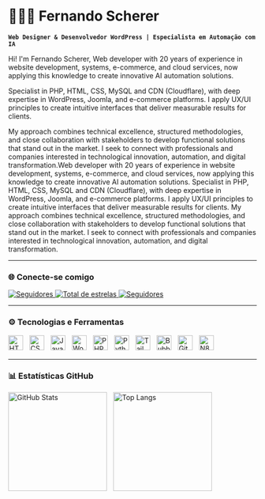 # 👨🏻‍💻 Fernando Scherer

**`Web Designer & Desenvolvedor WordPress | Especialista em Automação com IA`**

Hi! I'm Fernando Scherer, Web developer with 20 years of experience in website development, systems, e-commerce, and cloud services, now applying this knowledge to create innovative AI automation solutions. 

Specialist in PHP, HTML, CSS, MySQL and CDN (Cloudflare), with deep expertise in WordPress, Joomla, and e-commerce platforms. I apply UX/UI principles to create intuitive interfaces that deliver measurable results for clients.

My approach combines technical excellence, structured methodologies, and close collaboration with stakeholders to develop functional solutions that stand out in the market. I seek to connect with professionals and companies interested in technological innovation, automation, and digital transformation.Web developer with 20 years of experience in website development, systems, e-commerce, and cloud services, now applying this knowledge to create innovative AI automation solutions. Specialist in PHP, HTML, CSS, MySQL and CDN (Cloudflare), with deep expertise in WordPress, Joomla, and e-commerce platforms. I apply UX/UI principles to create intuitive interfaces that deliver measurable results for clients. My approach combines technical excellence, structured methodologies, and close collaboration with stakeholders to develop functional solutions that stand out in the market. I seek to connect with professionals and companies interested in technological innovation, automation, and digital transformation.


---

### 🌐 Conecte-se comigo

<p align="left">
<a href="https://www.linkedin.com/in/fernando-scherer-cv/">
   <img 
       alt="Seguidores" 
       title="Me siga no Linkedin" 
       src="https://custom-icon-badges.demolab.com/badge/LinkedIn-0A66C2?logo=linkedin-white&logoColor=fff"
   />
<a href="https://github.com/fernandoscherer?tab=repositories&sort=stargazers">
   <img 
       alt="Total de estrelas" 
       title="Total de estrelas GitHub" 
       src="https://custom-icon-badges.demolab.com/github/stars/fernandoscherer?color=55960c&style=for-the-badge&labelColor=488207&logo=star&label=Estrelas"
   />
</a>
<a href="https://github.com/fernandoscherer?tab=followers">
   <img 
       alt="Seguidores" 
       title="Me siga no GitHub" 
       src="https://custom-icon-badges.demolab.com/github/followers/fernandoscherer?color=236ad3&labelColor=1155ba&style=for-the-badge&logo=github&label=Seguidores&logoColor=white"
   />
</a>
</p>

---

### ⚙️ Tecnologias e Ferramentas

<img align="left" alt="HTML" title="HTML" width="30px" style="padding-right:10px;" src="https://cdn.jsdelivr.net/gh/devicons/devicon@latest/icons/html5/html5-original.svg"/>
<img align="left" alt="CSS" title="CSS" width="30px" style="padding-right:10px;" src="https://cdn.jsdelivr.net/gh/devicons/devicon@latest/icons/css3/css3-original.svg"/>
<img align="left" alt="JavaScript" title="JavaScript" width="30px" style="padding-right:10px;" src="https://cdn.jsdelivr.net/gh/devicons/devicon@latest/icons/javascript/javascript-original.svg"/>
<img align="left" alt="WordPress" title="WordPress" width="30px" style="padding-right:10px;" src="https://cdn.jsdelivr.net/gh/devicons/devicon@latest/icons/wordpress/wordpress-original.svg"/>
<img align="left" alt="PHP" title="PHP" width="30px" style="padding-right:10px;" src="https://cdn.jsdelivr.net/gh/devicons/devicon@latest/icons/php/php-original.svg"/>
<img align="left" alt="Python" title="Python" width="30px" style="padding-right:10px;" src="https://cdn.jsdelivr.net/gh/devicons/devicon@latest/icons/python/python-original.svg"/>
<img align="left" alt="Tailwind" title="Tailwind CSS" width="30px" style="padding-right:10px;" src="https://cdn.jsdelivr.net/gh/devicons/devicon@latest/icons/tailwindcss/tailwindcss-original.svg"/>
<img align="left" alt="Bubble" title="Bubble.io" width="30px" style="padding-right:10px;" src="https://cdn.jsdelivr.net/gh/devicons/devicon/icons/bubble/bubble-original.svg"/>
<img align="left" alt="Git" title="Git" width="30px" style="padding-right:10px;" src="https://cdn.jsdelivr.net/gh/devicons/devicon@latest/icons/git/git-original.svg"/>
<img align="left" alt="N8n" title="N8n.io" width="30px" style="padding-right:10px;" src="https://raw.githubusercontent.com/n8n-io/n8n/master/assets/n8n-icon.svg"/>

<br />
<br />

---

### 📊 Estatísticas GitHub

<p>
<img align="left" alt="GitHub Stats" height="200" style="padding-right:10px;" src="https://github-readme-stats.vercel.app/api?username=fernandoscherer&show_icons=true&theme=tokyonight&include_all_commits=true&locale=pt-br"/>
<img align="left" alt="Top Langs" height="200" src="https://github-readme-stats.vercel.app/api/top-langs/?username=fernandoscherer&theme=tokyonight&layout=compact&custom_title=Tecnologias&langs_count=9"/>
</p>

